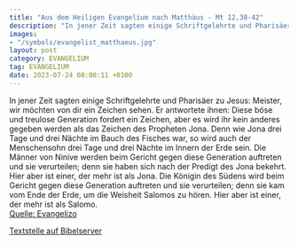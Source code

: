 ```yaml
---
title: "Aus dem Heiligen Evangelium nach Matthäus - Mt 12,38-42"
description: "In jener Zeit sagten einige Schriftgelehrte und Pharisäer zu Jesus: Meister, wir möchten von dir ein Zeichen sehen. Er antwortete ihnen: Diese böse und treulose Generation fordert ein Zeichen, aber es wird ihr kein anderes gegeben werden als das Zeichen des Propheten Jona. Denn w...."
images:
- "/symbols/evangelist_matthaeus.jpg"
layout: post
category: EVANGELIUM
tag: EVANGELIUM
date: 2023-07-24 08:00:11 +0100
---
```

In jener Zeit sagten einige Schriftgelehrte und Pharisäer zu Jesus: Meister, wir möchten von dir ein Zeichen sehen.
Er antwortete ihnen: Diese böse und treulose Generation fordert ein Zeichen, aber es wird ihr kein anderes gegeben werden als das Zeichen des Propheten Jona.
Denn wie Jona drei Tage und drei Nächte im Bauch des Fisches war, so wird auch der Menschensohn drei Tage und drei Nächte im Innern der Erde sein.<!--more-->
Die Männer von Ninive werden beim Gericht gegen diese Generation auftreten und sie verurteilen; denn sie haben sich nach der Predigt des Jona bekehrt. Hier aber ist einer, der mehr ist als Jona.
Die Königin des Südens wird beim Gericht gegen diese Generation auftreten und sie verurteilen; denn sie kam vom Ende der Erde, um die Weisheit Salomos zu hören. Hier aber ist einer, der mehr ist als Salomo.<br>
[Quelle: Evangelizo](https://evangeliumtagfuertag.org/DE/gospel)

[Textstelle auf Bibelserver](https://www.bibleserver.com/EU/Matthäus12,38-42)
